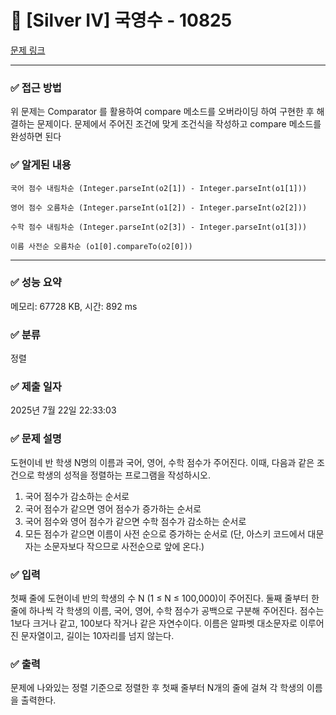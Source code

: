 # 📁 [Silver IV] 국영수 - 10825 

[문제 링크](https://www.acmicpc.net/problem/10825) 

<hr>

### ✅ 접근 방법
위 문제는 Comparator 를 활용하여 compare 메소드를 오버라이딩 하여 구현한 후 해결하는 문제이다.
문제에서 주어진 조건에 맞게 조건식을 작성하고 compare 메소드를 완성하면 된다


### ✅ 알게된 내용
```
국어 점수 내림차순 (Integer.parseInt(o2[1]) - Integer.parseInt(o1[1]))

영어 점수 오름차순 (Integer.parseInt(o1[2]) - Integer.parseInt(o2[2]))

수학 점수 내림차순 (Integer.parseInt(o2[3]) - Integer.parseInt(o1[3]))

이름 사전순 오름차순 (o1[0].compareTo(o2[0]))
```
<hr>

### ✅ 성능 요약

메모리: 67728 KB, 시간: 892 ms

### ✅ 분류

정렬

### ✅ 제출 일자

2025년 7월 22일 22:33:03

### ✅ 문제 설명

<p>도현이네 반 학생 N명의 이름과 국어, 영어, 수학 점수가 주어진다. 이때, 다음과 같은 조건으로 학생의 성적을 정렬하는 프로그램을 작성하시오.</p>

<ol>
	<li>국어 점수가 감소하는 순서로</li>
	<li>국어 점수가 같으면 영어 점수가 증가하는 순서로</li>
	<li>국어 점수와 영어 점수가 같으면 수학 점수가 감소하는 순서로</li>
	<li>모든 점수가 같으면 이름이 사전 순으로 증가하는 순서로 (단, 아스키 코드에서 대문자는 소문자보다 작으므로 사전순으로 앞에 온다.)</li>
</ol>

### ✅ 입력 

 <p>첫째 줄에 도현이네 반의 학생의 수 N (1 ≤ N ≤ 100,000)이 주어진다. 둘째 줄부터 한 줄에 하나씩 각 학생의 이름, 국어, 영어, 수학 점수가 공백으로 구분해 주어진다. 점수는 1보다 크거나 같고, 100보다 작거나 같은 자연수이다. 이름은 알파벳 대소문자로 이루어진 문자열이고, 길이는 10자리를 넘지 않는다.</p>

### ✅ 출력 

 <p>문제에 나와있는 정렬 기준으로 정렬한 후 첫째 줄부터 N개의 줄에 걸쳐 각 학생의 이름을 출력한다.</p>

